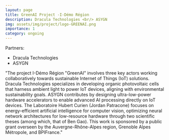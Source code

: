 ```yaml
---
layout: page
title: GreenAI Project -I-Démo Région
description: Dracula Technologies <br/> ASYGN 
img: assets/img/project/logo-GREENAI.png
importance: 1
category: ongoing
---
```


Partners:

- Dracula Technologies 
- ASYGN

"The project I-Démo Région "GreenAI" involves three key actors working collaboratively towards
sustainable Internet of Things (IoT) solutions. Dracula Technologies specializes in developing organic
photovoltaic cells that harness ambient light to power IoT devices, aligning with environmental sustainability
goals. ASYGN contributes by designing ultra-low-power hardware accelerators to enable advanced
AI processing directly on IoT devices. The Laboratoire Hubert Curien (Jordan Patracone) focuses on
energy-efficient artificial intelligence for computer vision, optimizing neural network architectures for
low-resource hardware through two scientific theses (among which, that of Ben Gao). This work is
sponsored by a public grant overseen by the Auvergne-Rhône-Alpes region, Grenoble Alpes Métropole,
and BPIFrance."
